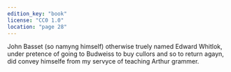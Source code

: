 ```yaml
---
edition_key: "book"
license: "CC0 1.0"
location: "page 28"
---
```

John Basset (so namyng himself) otherwise
truely named Edward Whitlok, under pretence of going to
Budweiss to buy cullors and so to return agayn, did convey himselfe
from my servyce of teaching Arthur grammer.
